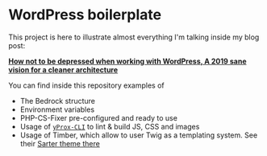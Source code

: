 # WordPress boilerplate

This project is here to illustrate almost everything I'm talking inside my blog post:

**[How not to be depressed when working with WordPress, A 2019 sane vision for a cleaner architecture](https://devops-life.com/blog/2019/04/10/state-of-wordpress-in-2019/)**

You can find inside this repository examples of
- The Bedrock structure
- Environment variables
- PHP-CS-Fixer pre-configured and ready to use
- Usage of [`yProx-CLI`](https://github.com/Yproximite/yProx-cli) to lint & build JS, CSS and images
- Usage of Timber, which allow to user Twig as a templating system. See their [Sarter theme there](https://github.com/timber/starter-theme)

